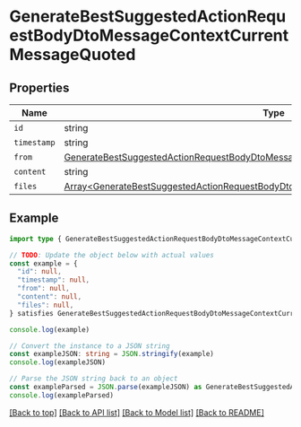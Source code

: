 
# GenerateBestSuggestedActionRequestBodyDtoMessageContextCurrentMessageQuoted


## Properties

Name | Type
------------ | -------------
`id` | string
`timestamp` | string
`from` | [GenerateBestSuggestedActionRequestBodyDtoMessageContextCurrentMessageFrom](GenerateBestSuggestedActionRequestBodyDtoMessageContextCurrentMessageFrom.md)
`content` | string
`files` | [Array&lt;GenerateBestSuggestedActionRequestBodyDtoMessageContextCurrentMessageFilesInner&gt;](GenerateBestSuggestedActionRequestBodyDtoMessageContextCurrentMessageFilesInner.md)

## Example

```typescript
import type { GenerateBestSuggestedActionRequestBodyDtoMessageContextCurrentMessageQuoted } from '@usesofia/pegasus-ai-api-sdk'

// TODO: Update the object below with actual values
const example = {
  "id": null,
  "timestamp": null,
  "from": null,
  "content": null,
  "files": null,
} satisfies GenerateBestSuggestedActionRequestBodyDtoMessageContextCurrentMessageQuoted

console.log(example)

// Convert the instance to a JSON string
const exampleJSON: string = JSON.stringify(example)
console.log(exampleJSON)

// Parse the JSON string back to an object
const exampleParsed = JSON.parse(exampleJSON) as GenerateBestSuggestedActionRequestBodyDtoMessageContextCurrentMessageQuoted
console.log(exampleParsed)
```

[[Back to top]](#) [[Back to API list]](../README.md#api-endpoints) [[Back to Model list]](../README.md#models) [[Back to README]](../README.md)


